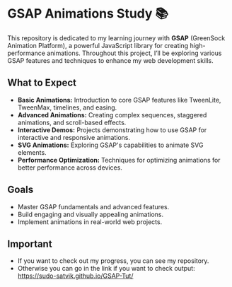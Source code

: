 # GSAP Animations Study 📚

This repository is dedicated to my learning journey with **GSAP** (GreenSock Animation Platform), a powerful JavaScript library for creating high-performance animations. Throughout this project, I’ll be exploring various GSAP features and techniques to enhance my web development skills.

## What to Expect

- **Basic Animations:** Introduction to core GSAP features like TweenLite, TweenMax, timelines, and easing.
- **Advanced Animations:** Creating complex sequences, staggered animations, and scroll-based effects.
- **Interactive Demos:** Projects demonstrating how to use GSAP for interactive and responsive animations.
- **SVG Animations:** Exploring GSAP's capabilities to animate SVG elements.
- **Performance Optimization:** Techniques for optimizing animations for better performance across devices.

## Goals

- Master GSAP fundamentals and advanced features.
- Build engaging and visually appealing animations.
- Implement animations in real-world web projects.

## Important

- If you want to check out my progress, you can see my repository.
- Otherwise you can go in the link if you want to check output: https://sudo-satvik.github.io/GSAP-Tut/
